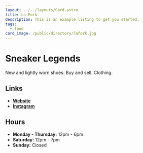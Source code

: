 ```yaml
---
layout: ../../layouts/Card.astro
title: La Fork
description: This is an example listing to get you started.
tags:
  - food
card_image: /public/directory/lafork.jpg
---
```


# Sneaker Legends 

New and lightly worn shoes. Buy and sell. Clothing.

## Links

- **[Website](https://sneakerlegends.com)**
- **[Instagram](https://www.instagram.com/sneakerlegendsdearborn)**

## Hours

- **Monday - Thursday:** 12pm - 6pm
- **Saturday:** 12pm - 7pm
- **Sunday:** Closed